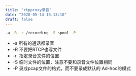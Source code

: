 ```yaml
---
title: "rtpproxy录音"
date: "2020-05-14 16:13:10"
draft: false
---
```

```bash
-a -R -r /recording -S spool -P
```

- -a 所有的通话都录音
- -R 不要把RTCP也写文件
- -r  指定录音文件的位置
- -S 临时文件的位置，注意不要和录音文件位置相同
- -P 录成pcap文件的格式，而不要录成默认的 Ad-hoc的模式

